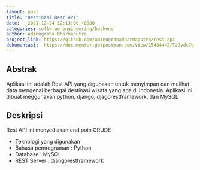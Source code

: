 ```yaml
---
layout: post
title: "Destinasi Rest API"
date:   2021-12-24 12:13:00 +0900
categories: softwrae engineering/backend
author: Adinugraha Dharmaputra 
project_link: https://github.com/adinugrahadharmaputra/rest-api
dokumentasi:  https://documenter.getpostman.com/view/15484442/TzJvdc7U
---
```


## Abstrak
Aplikasi ini adalah Rest API yang digunakan untuk menyimpan dan melihat data mengenai berbagai destinasi wisata yang ada di Indonesia. Aplikasi ini dibuat meggunakan python, django, djagorestframework, dan MySQL

## Deskripsi
Rest API ini menyediakan end poin CRUDE

- Teknologi yang digunakan
- Bahasa pemrograman    : Python 
- Database              : MySQL
- REST Server           : djangorestframework
